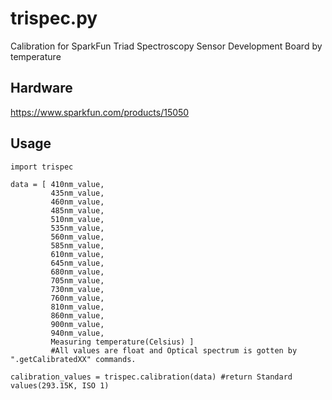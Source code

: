 # trispec.py
Calibration for SparkFun Triad Spectroscopy Sensor Development Board by temperature 

## Hardware
https://www.sparkfun.com/products/15050

## Usage
```
import trispec

data = [ 410nm_value,
         435nm_value,
         460nm_value,
         485nm_value,
         510nm_value,
         535nm_value,
         560nm_value,
         585nm_value,
         610nm_value,
         645nm_value,
         680nm_value,
         705nm_value,
         730nm_value,
         760nm_value,
         810nm_value,
         860nm_value,
         900nm_value,
         940nm_value,
         Measuring temperature(Celsius) ] 
         #All values are float and Optical spectrum is gotten by ".getCalibratedXX" commands.
         
calibration_values = trispec.calibration(data) #return Standard values(293.15K, ISO 1)
```
